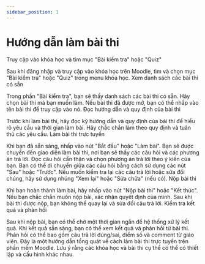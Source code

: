 ```yaml
---
sidebar_position: 1
---
```


# Hướng dẫn làm bài thi

Truy cập vào khóa học và tìm mục "Bài kiểm tra" hoặc "Quiz"

Sau khi đăng nhập và truy cập vào khóa học trên Moodle, tìm và chọn mục "Bài kiểm tra" hoặc "Quiz" trong menu khóa học.
Xem danh sách các bài thi có sẵn

Trong phần "Bài kiểm tra", bạn sẽ thấy danh sách các bài thi có sẵn. Hãy chọn bài thi mà bạn muốn làm.
Nếu bài thi đã được mở, bạn có thể nhấp vào tên bài thi để truy cập vào nó.
Đọc hướng dẫn và quy định của bài thi

Trước khi làm bài thi, hãy đọc kỹ hướng dẫn và quy định của bài thi để hiểu rõ yêu cầu và thời gian làm bài.
Hãy chắc chắn làm theo quy định và tuân thủ các yêu cầu.
Làm bài thi trực tuyến

Khi bạn đã sẵn sàng, nhấp vào nút "Bắt đầu" hoặc "Làm bài".
Bạn sẽ được chuyển đến giao diện làm bài thi, nơi bạn sẽ thấy các câu hỏi và các phương án trả lời.
Đọc câu hỏi cẩn thận và chọn phương án trả lời theo ý kiến của bạn.
Bạn có thể di chuyển giữa các câu hỏi bằng cách sử dụng các nút "Sau" hoặc "Trước".
Nếu muốn kiểm tra lại các câu trả lời hoặc sửa đổi chúng, hãy sử dụng nhúng "Xem lại" hoặc "Sửa chữa" (nếu có).
Nộp bài thi

Khi bạn hoàn thành làm bài, hãy nhấp vào nút "Nộp bài thi" hoặc "Kết thúc".
Nếu bạn chắc chắn muốn nộp bài, xác nhận quyết định của mình.
Sau khi bài thi được nộp, bạn không thể quay lại và sửa đổi câu trả lời.
Kiểm tra kết quả và phản hồi

Sau khi nộp bài, bạn có thể chờ một thời gian ngắn để hệ thống xử lý kết quả.
Khi kết quả sẵn sàng, bạn có thể xem kết quả và phản hồi từ bài thi.
Phản hồi có thể bao gồm câu trả lời đúng/sai, điểm số và comment từ giáo viên.
Đây là một hướng dẫn tổng quát về cách làm bài thi trực tuyến trên phần mềm Moodle. Lưu ý rằng các khóa học và bài thi cụ thể có thể có thiết lập và cấu hình khác nhau.